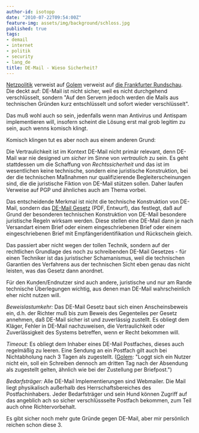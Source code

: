 ```yaml
---
author-id: isotopp
date: "2010-07-22T09:54:00Z"
feature-img: assets/img/background/schloss.jpg
published: true
tags:
- demail
- internet
- politik
- security
- lang_de
title: DE-Mail - Wieso Sicherheit?
---
```

[Netzpolitik](http://www.netzpolitik.org/2010/de-mail-freund-liest-mit/) verweist auf 
[Golem](http://www.golem.de/1007/76609.html) verweist auf 
[die Frankfurter Rundschau](http://www.fr-online.de/in_und_ausland/wirtschaft/aktuell/2868446_De-Mail-Elektronischer-Kuvertwechsel.html).  
Die deckt auf: DE-Mail ist nicht sicher, weil es nicht durchgehend
verschlüsselt, sondern "Auf den Servern jedoch werden die Mails aus
technischen Gründen kurz entschlüsselt und sofort wieder verschlüsselt".

Das muß wohl auch so sein, jedenfalls wenn man Antivirus und Antispam
implementieren will, insofern scheint die Lösung erst mal grob legitim zu
sein, auch wenns komisch klingt.

Komisch klingen tut es aber noch aus einem anderen Grund: 

Die Vertraulichkeit ist im Kontext DE-Mail nicht primär relevant, denn
DE-Mail war nie designed um _sicher_ im Sinne von _vertraulich_ zu sein. Es
geht stattdessen um die Schaffung von _Rechtssicherheit_ und das ist im
wesentlichen keine technische, sondern eine juristische Konstruktion, bei
der die technischen Maßnahmen nur qualifizierende Begleiterscheinungen sind,
die die juristische Fiktion von DE-Mail stützen sollen. Daher laufen
Verweise auf PGP und ähnliches auch am Thema vorbei.

Das entscheidende Merkmal ist nicht die technische Konstruktion von DE-Mail, sondern das 
[DE-Mail Gesetz](http://www.netzpolitik.org/wp-upload/100702_De-Mail-Gesetz_Referentenentwurf.pdf)
(PDF, Entwurf), das festlegt, daß auf Grund der besonderen technischen
Konstruktion von DE-Mail besondere juristische Regeln wirksam werden. Diese
stellen eine DE-Mail dann je nach Versandart einem Brief oder einem
eingeschriebenen Brief oder einem eingeschriebenen Brief mit
Empfängeridentifikation und Rückschein gleich. 

Das passiert aber nicht wegen der tollen Technik, sondern auf der
rechtlichen Grundlage des noch zu schreibenden DE-Mail Gesetzes - für einen
Techniker ist das juristischer Schamanismus, weil die technischen Garantien
des Verfahrens aus der technischen Sicht eben genau das nicht leisten, was
das Gesetz dann anordnet.

Für den Kunden/Endnutzer sind auch andere, juristische und nur am Rande
technische Überlegungen wichtig, aus denen man DE-Mail wahrscheinlich eher
nicht nutzen will.

_Beweislastumkehr:_ Das DE-Mail Gesetz baut sich einen Anscheinsbeweis ein,
d.h. der Richter muß bis zum Beweis des Gegenteiles per Gesetz annehmen, daß
DE-Mail sicher ist und zuverlässig zustellt. Es obliegt dem Kläger, Fehler
in DE-Mail nachzuweisen, die Vertraulichkeit oder Zuverlässigkeit des
Systems betreffen, wenn er Recht bekommen will.

_Timeout:_ Es obliegt dem Inhaber eines DE-Mail Postfaches, dieses auch
regelmäßig zu leeren. Eine Sendung an ein Postfach gilt auch bei
Nichtabholung nach 3 Tagen als zugestellt. 
([Golem](http://www.golem.de/1007/76387.html): "Loggt sich ein Nutzer nicht
ein, soll ein Schreiben dennoch am dritten Tag nach der Absendung als
zugestellt gelten, ähnlich wie bei der Zustellung per Briefpost.")

_Bedarfsträger:_ Alle DE-Mail Implementierungen sind Webmailer. Die Mail
liegt physikalisch außerhalb des Herrschaftsbereiches des Postfachinhabers.
Jeder Bedarfsträger und sein Hund können Zugriff auf das angeblich ach so
sicher verschlüssselte Postfach bekommen, zum Teil auch ohne
Richtervorbehalt.

Es gibt sicher noch mehr gute Gründe gegen DE-Mail, aber mir persönlich
reichen schon diese 3.
